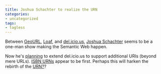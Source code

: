 ```yaml
---
title: Joshua Schachter to realize the URN
categories:
- uncategorized
tags:
- tagless
---
```


Between [GeoURL][1], [Loaf][2], and [del.icio.us][3], [Joshua Schachter][4] seems to be a one-man show making the Semantic Web happen.

   [1]: http://geourl.org/
   [2]: http://loaf.cantbedone.org/
   [3]: http://del.icio.us/
   [4]: http://burri.to/~joshua/

Now he's [planning][5] to extend del.icio.us to support additional URIs (beyond mere URLs).  [ISBN URNs][6] appear to be first.  Perhaps this will harken the rebirth of the [URN?][7]?

   [5]: http://lists.burri.to/pipermail/delicious-discuss/2004-August/000605.html
   [6]: http://www.faqs.org/rfcs/rfc3187.html
   [7]: http://www.persistent-identifier.de/english/204-examples.php#URN

